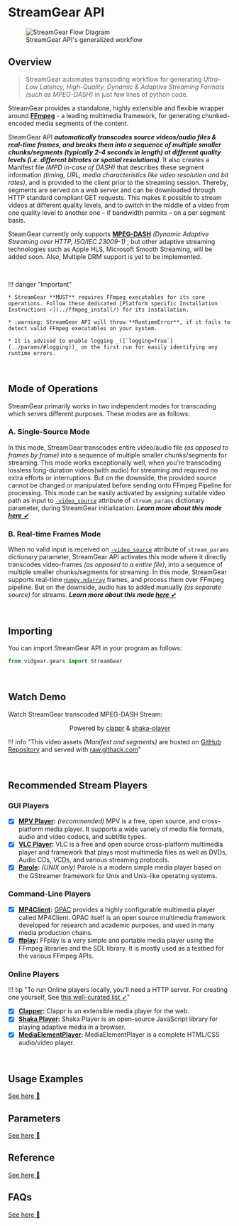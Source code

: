<!--
===============================================
vidgear library source-code is deployed under the Apache 2.0 License:

Copyright (c) 2019-2020 Abhishek Thakur(@abhiTronix) <abhi.una12@gmail.com>

Licensed under the Apache License, Version 2.0 (the "License");
you may not use this file except in compliance with the License.
You may obtain a copy of the License at

   http://www.apache.org/licenses/LICENSE-2.0

Unless required by applicable law or agreed to in writing, software
distributed under the License is distributed on an "AS IS" BASIS,
WITHOUT WARRANTIES OR CONDITIONS OF ANY KIND, either express or implied.
See the License for the specific language governing permissions and
limitations under the License.
===============================================
-->

# StreamGear API 


<figure>
  <img src="../../../assets/images/streamgear_flow.webp" alt="StreamGear Flow Diagram"/>
  <figcaption>StreamGear API's generalized workflow</figcaption>
</figure>


## Overview

> StreamGear automates transcoding workflow for generating _Ultra-Low Latency, High-Quality, Dynamic & Adaptive Streaming Formats (such as MPEG-DASH)_ in just few lines of python code. 

StreamGear provides a standalone, highly extensible and flexible wrapper around [**FFmpeg**](https://ffmpeg.org/) - a leading multimedia framework, for generating chunked-encoded media segments of the content.

SteamGear API ***automatically transcodes source videos/audio files & real-time frames, and breaks them into a sequence of multiple smaller chunks/segments (typically 2-4 seconds in length) at different quality levels (i.e. different bitrates or spatial resolutions)***. It also creates a Manifest file _(MPD in-case of DASH)_ that describes these segment information _(timing, URL, media characteristics like video resolution and bit rates)_, and is provided to the client prior to the streaming session. Thereby, segments are served on a web server and can be downloaded through HTTP standard compliant GET requests. This makes it possible to stream videos at different quality levels, and to switch in the middle of a video from one quality level to another one – if bandwidth permits – on a per segment basis.


SteamGear currently only supports [**MPEG-DASH**](https://www.encoding.com/mpeg-dash/) _(Dynamic Adaptive Streaming over HTTP, ISO/IEC 23009-1)_ , but other adaptive streaming technologies such as Apple HLS, Microsoft Smooth Streaming, will be added soon. Also, Multiple DRM support is yet to be implemented.

&thinsp;

!!! danger "Important"
	
	* StreamGear **MUST** requires FFmpeg executables for its core operations. Follow these dedicated [Platform specific Installation Instructions ➶](../ffmpeg_install/) for its installation.

	* :warning: StreamGear API will throw **RuntimeError**, if it fails to detect valid FFmpeg executables on your system.

	* It is advised to enable logging _([`logging=True`](../params/#logging))_ on the first run for easily identifying any runtime errors.

&thinsp; 

## Mode of Operations

StreamGear primarily works in two independent modes for transcoding which serves different purposes. These modes are as follows:

### A. Single-Source Mode

In this mode, StreamGear transcodes entire video/audio file _(as opposed to frames by frame)_ into a sequence of multiple smaller chunks/segments for streaming. This mode works exceptionally well, when you're transcoding lossless long-duration videos(with audio) for streaming and required no extra efforts or interruptions. But on the downside, the provided source cannot be changed or manipulated before sending onto FFmpeg Pipeline for processing.  This mode can be easily activated by assigning suitable video path as input to [`-video_source`](../params/#a-exclusive-parameters) attribute of `stream_params` dictionary parameter, during StreamGear initialization. ***Learn more about this mode [here ➶](../usage/#a-single-source-mode)***

### B. Real-time Frames Mode 

When no valid input is received on [`-video_source`](../params/#a-exclusive-parameters) attribute of `stream_params` dictionary parameter, StreamGear API activates this mode where it directly transcodes video-frames _(as opposed to a entire file)_, into a sequence of multiple smaller chunks/segments for streaming. In this mode, StreamGear supports real-time [`numpy.ndarray`](https://numpy.org/doc/1.18/reference/generated/numpy.ndarray.html#numpy-ndarray) frames, and process them over FFmpeg pipeline. But on the downside, audio has to added manually _(as separate source)_ for streams. ***Learn more about this mode [here ➶](../usage/#b-real-time-frames-mode)***


&thinsp; 

## Importing

You can import StreamGear API in your program as follows:

```python
from vidgear.gears import StreamGear
```

&thinsp; 

## Watch Demo

Watch StreamGear transcoded MPEG-DASH Stream:

<div id="player" align="middle" ></div>
<p align="middle">Powered by <a href="https://github.com/clappr/clappr" title="clappr">clappr</a> & <a href="https://github.com/google/shaka-player" title="shaka-player">shaka-player</a></p>

!!! info  "This video assets _(Manifest and segments)_ are hosted on [GitHub Repository](https://github.com/abhiTronix/streamgear_chunks) and served with [raw.githack.com](https://raw.githack.com)" 

&thinsp;

## Recommended Stream Players

### GUI Players

- [x] **[MPV Player](https://mpv.io/):** _(recommended)_ MPV is a free, open source, and cross-platform media player. It supports a wide variety of media file formats, audio and video codecs, and subtitle types. 
- [x] **[VLC Player](https://www.videolan.org/vlc/releases/3.0.0.html):** VLC is a free and open source cross-platform multimedia player and framework that plays most multimedia files as well as DVDs, Audio CDs, VCDs, and various streaming protocols.
- [x] **[Parole](https://docs.xfce.org/apps/parole/start):** _(UNIX only)_  Parole is a modern simple media player based on the GStreamer framework for Unix and Unix-like operating systems. 

### Command-Line Players

- [x] **[MP4Client](https://github.com/gpac/gpac/wiki/MP4Client-Intro):** [GPAC](https://gpac.wp.imt.fr/home/) provides a highly configurable multimedia player called MP4Client. GPAC itself is an open source multimedia framework developed for research and academic purposes, and used in many media production chains.
- [x] **[ffplay](https://ffmpeg.org/ffplay.html):** FFplay is a very simple and portable media player using the FFmpeg libraries and the SDL library. It is mostly used as a testbed for the various FFmpeg APIs. 

### Online Players

!!! tip "To run Online players locally, you'll need a HTTP server. For creating one yourself, See [this well-curated list  ➶](https://gist.github.com/abhiTronix/7d2798bc9bc62e9e8f1e88fb601d7e7b)"

- [x] **[Clapper](https://github.com/clappr/clappr):** Clappr is an extensible media player for the web.
- [x] **[Shaka Player](https://github.com/google/shaka-player):** Shaka Player is an open-source JavaScript library for playing adaptive media in a browser.
- [x] **[MediaElementPlayer](https://github.com/mediaelement/mediaelement):** MediaElementPlayer is a complete HTML/CSS audio/video player.

&thinsp;

## Usage Examples

<div class="zoom">
<a href="../usage/">See here 🚀</a>
</div>

## Parameters

<div class="zoom">
<a href="../params/">See here 🚀</a>
</div>

## Reference

<div class="zoom">
<a href="../../../bonus/reference/streamgear/">See here 🚀</a>
</div>


## FAQs

<div class="zoom">
<a href="../../../help/streamgear_faqs/">See here 🚀</a>
</div>

&thinsp;